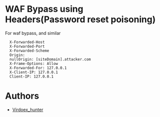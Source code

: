 # WAF Bypass using Headers(Password reset poisoning)
  For waf bypass, and similar
  ```
	X-Forwarded-Host
	X-Forwarded-Port
	X-Forwarded-Scheme
	Origin: 
	nullOrigin: [siteDomain].attacker.com
	X-Frame-Options: Allow
	X-Forwarded-For: 127.0.0.1
	X-Client-IP: 127.0.0.1
	Client-IP: 127.0.0.1
  ```
  
 # Authors
* [Virdoex_hunter](https://twitter.com/Virdoex_hunter)
